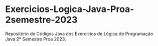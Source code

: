 # Exercicios-Logica-Java-Proa-2semestre-2023
Repositório de Códigos Java dos Exercícios de Lógica de Programação Java 2º Semestre Proa 2023.
